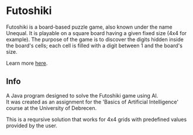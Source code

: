 # Futoshiki
Futoshiki is a board-based puzzle game, also known under the name Unequal. 
It is playable on a square board having a given fixed size (4x4 for example).
The purpose of the game is to discover the digits hidden inside the board's cells; each cell is filled with a digit between 1 and the board's size.

Learn more [here](https://www.futoshiki.org/).

## Info
A Java program designed to solve the Futoshiki game using AI.  
It was created as an assignment for the 'Basics of Artificial Intelligence' course at the University of Debrecen. 

This is a reqursive solution that works for 4x4 grids with predefined values provided by the user.
